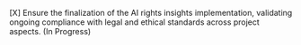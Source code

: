[X] Ensure the finalization of the AI rights insights implementation, validating ongoing compliance with legal and ethical standards across project aspects. (In Progress)
